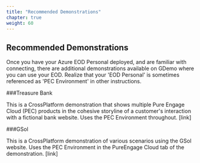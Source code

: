 ```yaml
---
title: "Recommended Demonstrations"
chapter: true
weight: 60
---
```


## Recommended Demonstrations

Once you have your Azure EOD Personal deployed, and are familiar with connecting, there are additional demonstrations available on GDemo where you can use your EOD. Realize that your 'EOD Personal' is sometimes referenced as 'PEC Environment' in other instructions. 

###Treasure Bank

This is a CrossPlatform demonstration that shows multiple Pure Engage Cloud (PEC) products in the cohesive storyline of a customer's interaction with a fictional bank website. Uses the PEC Environment throughout. [link]

###GSol

This is a CrossPlatform demonstration of various scenarios using the GSol website. Uses the PEC Environment in the PureEngage Cloud tab of the demonstration. [link] 

